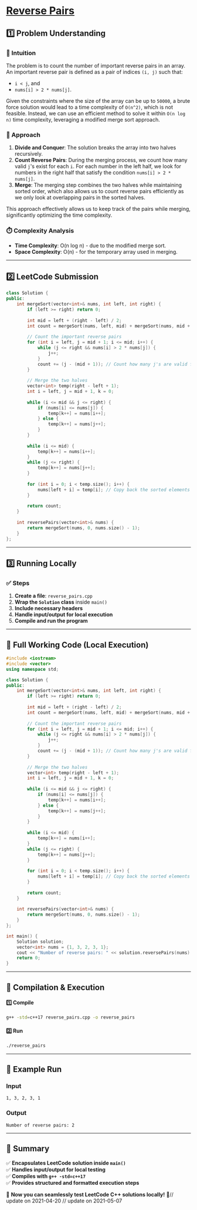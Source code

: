 # **[Reverse Pairs](https://leetcode.com/problems/reverse-pairs/description/)**  

## **1️⃣ Problem Understanding**  
### **📌 Intuition**  
The problem is to count the number of important reverse pairs in an array. An important reverse pair is defined as a pair of indices `(i, j)` such that:  
- `i < j`, and  
- `nums[i] > 2 * nums[j]`.  

Given the constraints where the size of the array can be up to `50000`, a brute force solution would lead to a time complexity of `O(n^2)`, which is not feasible. Instead, we can use an efficient method to solve it within `O(n log n)` time complexity, leveraging a modified merge sort approach.

### **🚀 Approach**  
1. **Divide and Conquer**: The solution breaks the array into two halves recursively.
2. **Count Reverse Pairs**: During the merging process, we count how many valid `j`'s exist for each `i`. For each number in the left half, we look for numbers in the right half that satisfy the condition `nums[i] > 2 * nums[j]`.
3. **Merge**: The merging step combines the two halves while maintaining sorted order, which also allows us to count reverse pairs efficiently as we only look at overlapping pairs in the sorted halves.

This approach effectively allows us to keep track of the pairs while merging, significantly optimizing the time complexity.

### **⏱️ Complexity Analysis**  
- **Time Complexity**: O(n log n) - due to the modified merge sort.  
- **Space Complexity**: O(n) - for the temporary array used in merging.  

---  

## **2️⃣ LeetCode Submission**  
```cpp
class Solution {
public:
    int mergeSort(vector<int>& nums, int left, int right) {
        if (left >= right) return 0;
        
        int mid = left + (right - left) / 2;
        int count = mergeSort(nums, left, mid) + mergeSort(nums, mid + 1, right);
        
        // Count the important reverse pairs
        for (int i = left, j = mid + 1; i <= mid; i++) {
            while (j <= right && nums[i] > 2 * nums[j]) {
                j++;
            }
            count += (j - (mid + 1)); // Count how many j's are valid for this i
        }
        
        // Merge the two halves
        vector<int> temp(right - left + 1);
        int i = left, j = mid + 1, k = 0;
        
        while (i <= mid && j <= right) {
            if (nums[i] <= nums[j]) {
                temp[k++] = nums[i++];
            } else {
                temp[k++] = nums[j++];
            }
        }
        
        while (i <= mid) {
            temp[k++] = nums[i++];
        }
        while (j <= right) {
            temp[k++] = nums[j++];
        }
        
        for (int i = 0; i < temp.size(); i++) {
            nums[left + i] = temp[i]; // Copy back the sorted elements
        }
        
        return count;
    }
    
    int reversePairs(vector<int>& nums) {
        return mergeSort(nums, 0, nums.size() - 1);
    }
};  
```  

---  

## **3️⃣ Running Locally**  
### **✅ Steps**  
1. **Create a file**: `reverse_pairs.cpp`  
2. **Wrap the `Solution` class** inside `main()`  
3. **Include necessary headers**  
4. **Handle input/output for local execution**  
5. **Compile and run the program**  

---  

## **📝 Full Working Code (Local Execution)**  
```cpp
#include <iostream>
#include <vector>
using namespace std;

class Solution {
public:
    int mergeSort(vector<int>& nums, int left, int right) {
        if (left >= right) return 0;
        
        int mid = left + (right - left) / 2;
        int count = mergeSort(nums, left, mid) + mergeSort(nums, mid + 1, right);
        
        // Count the important reverse pairs
        for (int i = left, j = mid + 1; i <= mid; i++) {
            while (j <= right && nums[i] > 2 * nums[j]) {
                j++;
            }
            count += (j - (mid + 1)); // Count how many j's are valid for this i
        }
        
        // Merge the two halves
        vector<int> temp(right - left + 1);
        int i = left, j = mid + 1, k = 0;
        
        while (i <= mid && j <= right) {
            if (nums[i] <= nums[j]) {
                temp[k++] = nums[i++];
            } else {
                temp[k++] = nums[j++];
            }
        }
        
        while (i <= mid) {
            temp[k++] = nums[i++];
        }
        while (j <= right) {
            temp[k++] = nums[j++];
        }
        
        for (int i = 0; i < temp.size(); i++) {
            nums[left + i] = temp[i]; // Copy back the sorted elements
        }
        
        return count;
    }
    
    int reversePairs(vector<int>& nums) {
        return mergeSort(nums, 0, nums.size() - 1);
    }
};

int main() {
    Solution solution;
    vector<int> nums = {1, 3, 2, 3, 1};
    cout << "Number of reverse pairs: " << solution.reversePairs(nums) << endl; // Expected output: 2
    return 0;
}  
```  

---  

## **🔧 Compilation & Execution**  
#### **1️⃣ Compile**  
```bash
g++ -std=c++17 reverse_pairs.cpp -o reverse_pairs
```  

#### **2️⃣ Run**  
```bash
./reverse_pairs
```  

---  

## **🎯 Example Run**  
### **Input**  
```
1, 3, 2, 3, 1
```  
### **Output**  
```
Number of reverse pairs: 2
```  

---  

## **📌 Summary**  
✅ **Encapsulates LeetCode solution inside `main()`**  
✅ **Handles input/output for local testing**  
✅ **Compiles with `g++ -std=c++17`**  
✅ **Provides structured and formatted execution steps**  

🚀 **Now you can seamlessly test LeetCode C++ solutions locally!** 🚀// update on 2021-04-20
// update on 2021-05-07
